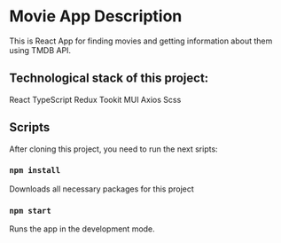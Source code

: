 # Movie App Description

This is React App for finding movies and getting information about them using TMDB API. 

## Technological stack of this project: 

React TypeScript Redux Tookit MUI Axios Scss

## Scripts

After cloning this project, you need to run the next sripts:

### `npm install`

Downloads all necessary packages for this project

### `npm start`

Runs the app in the development mode.

